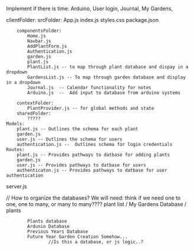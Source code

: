 Implement if there is time:
Arduino,
User login,
Journal,
My Gardens,

clientFolder:
    srcFolder:
        App.js
        index.js
        styles.css
        package.json

        componentsFolder:
            Home.js
            Navbar.js
            AddPlantForm.js
            Authentication.js
            garden.js
            plant.js
            PlantList.js -- to map through plant database and dispay in a dropdown
            GardensList.js -- To map through garden database and display in a dropdown
            Journal.js  -- Calendar functionality for notes
            Arduino.js  --  Add input to database from arduino systems
            
        contextFolder:
            PlantProvider.js -- for global methods and state
        sharedFolder:
            ?????
    Models:
        plant.js -- Outlines the schema for each plant
        garden.js
        user.js -- Outlines the schema for users
        authentication.js --  Outlines schema for login credentials
    Routes:
        plant.js -- Provides pathways to datbase for adding plants
        garden.js
        user.js -- Provides pathways to datbase for users
        authenticaton.js -- Provides pathways to datbase for user authentication
server.js

//  How to organize the databases?
        We will need:
        think if we need one to one, one to many, or many to many???? 
            plant list / My Gardens Database / plants
            
            Plants database
            Ardunio Database
            Previous Years Database
            Future Year Garden Creation Somehow...  
                    //Is this a database, or js logic..?
